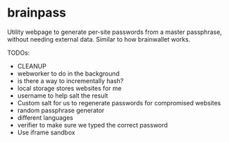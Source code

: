 brainpass
=========

Utility webpage to generate per-site passwords from a master passphrase, without needing external data. Similar to how brainwallet works.

TODOs:
- CLEANUP
- webworker to do in the background
- is there a way to incrementally hash?
- local storage stores websites for me
- username to help salt the result
- Custom salt for us to regenerate passwords for compromised websites
- random passphrase generator
 - different languages
- verifier to make sure we typed the correct password
- Use iframe sandbox
